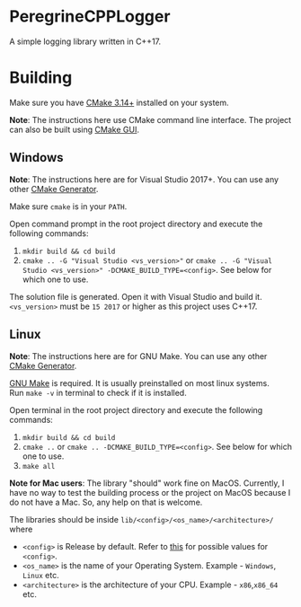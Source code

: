 # PeregrineCPPLogger

A simple logging library written in C++17.

# Building

Make sure you have [CMake 3.14+](https://cmake.org) installed on your system.

**Note**: The instructions here use CMake command line interface. The project can also be built using [CMake GUI](https://cmake.org/cmake/help/latest/manual/cmake-gui.1.html).

## Windows

**Note**: The instructions here are for Visual Studio 2017+. You can use any other [CMake Generator](https://cmake.org/cmake/help/latest/manual/cmake-generators.7.html).

Make sure `cmake` is in your `PATH`.

Open command prompt in the root project directory and execute the following commands:
1. `mkdir build && cd build`
2. `cmake .. -G "Visual Studio <vs_version>"` or `cmake .. -G "Visual Studio <vs_version>" -DCMAKE_BUILD_TYPE=<config>`. See below for which one to use.

The solution file is generated. Open it with Visual Studio and build it.
`<vs_version>` must be `15 2017` or higher as this project uses C++17.

## Linux

**Note**: The instructions here are for GNU Make. You can use any other [CMake Generator](https://cmake.org/cmake/help/latest/manual/cmake-generators.7.html).

[GNU Make](https://www.gnu.org/software/make/) is required. It is usually preinstalled on most linux systems.  
Run `make -v` in terminal to check if it is installed.

Open terminal in the root project directory and execute the following commands:
1. `mkdir build && cd build`
2. `cmake ..` or `cmake .. -DCMAKE_BUILD_TYPE=<config>`. See below for which one to use.
3. `make all`

**Note for Mac users**: The library "should" work fine on MacOS. Currently, I have no way to test the building process or the project on MacOS
because I do not have a Mac. So, any help on that is welcome.

The libraries should be inside `lib/<config>/<os_name>/<architecture>/` where  
* `<config>` is Release by default. Refer to [this](https://cmake.org/cmake/help/latest/variable/CMAKE_BUILD_TYPE.html) for possible values for `<config>`.
* `<os_name>` is the name of your Operating System. Example - `Windows`, `Linux` etc.
* `<architecture>` is the architecture of your CPU. Example - `x86`,`x86_64` etc.
